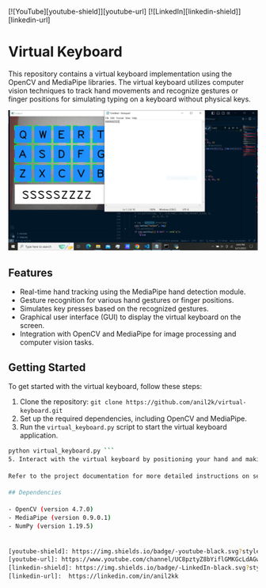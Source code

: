 [![YouTube][youtube-shield]][youtube-url]
[![LinkedIn][linkedin-shield]][linkedin-url]
# Virtual Keyboard
This repository contains a virtual keyboard implementation using the OpenCV and MediaPipe libraries. The virtual keyboard utilizes computer vision techniques to track hand movements and recognize gestures or finger positions for simulating typing on a keyboard without physical keys.

![](keyboard.JPG)

## Features

- Real-time hand tracking using the MediaPipe hand detection module.
- Gesture recognition for various hand gestures or finger positions.
- Simulates key presses based on the recognized gestures.
- Graphical user interface (GUI) to display the virtual keyboard on the screen.
- Integration with OpenCV and MediaPipe for image processing and computer vision tasks.

## Getting Started

To get started with the virtual keyboard, follow these steps:

1. Clone the repository: `git clone https://github.com/anil2k/virtual-keyboard.git`
2. Set up the required dependencies, including OpenCV and MediaPipe.
3. Run the `virtual_keyboard.py` script to start the virtual keyboard application.
```bash
python virtual_keyboard.py ```
5. Interact with the virtual keyboard by positioning your hand and making gestures to simulate key presses.

Refer to the project documentation for more detailed instructions on setup and usage.

## Dependencies

- OpenCV (version 4.7.0)
- MediaPipe (version 0.9.0.1)
- NumPy (version 1.19.5)


[youtube-shield]: https://img.shields.io/badge/-youtube-black.svg?style=for-the-badge&logo=youtube&colorR=555
[youtube-url]: https://www.youtube.com/channel/UC8pztyZ8bYiflGMKGcLdAGw
[linkedin-shield]: https://img.shields.io/badge/-LinkedIn-black.svg?style=for-the-badge&logo=linkedin&colorB=555
[linkedin-url]:  https://linkedin.com/in/anil2kk
